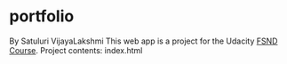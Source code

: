 # portfolio
By Satuluri VijayaLakshmi
This web app is a project for the Udacity [FSND Course](https://www.udacity.com/course/full-stack-web-developer-nanodegree--nd004).
Project contents:
index.html
